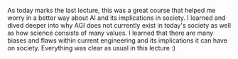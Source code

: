 As today marks the last lecture, this was a great course that helped me worry in a better way about AI and its implications in society. I learned and dived deeper into why AGI does not currently exist in today's society as well as how science consists of many values. I learned that there are many biases and flaws within current engineering and its implications it can have on society. Everything was clear as usual in this lecture :)
